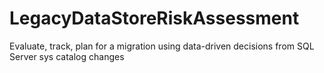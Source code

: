 # LegacyDataStoreRiskAssessment
Evaluate, track, plan for a migration using data-driven decisions from SQL Server sys catalog changes
